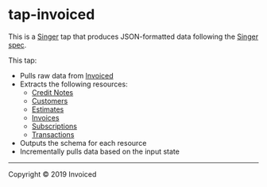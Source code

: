 # tap-invoiced

This is a [Singer](https://singer.io) tap that produces JSON-formatted data
following the [Singer
spec](https://github.com/singer-io/getting-started/blob/master/SPEC.md).

This tap:

- Pulls raw data from [Invoiced](https://invoiced.com)
- Extracts the following resources:
  - [Credit Notes](https://invoiced.com/docs/api/#credit-note-object)
  - [Customers](https://invoiced.com/docs/api/#customer-object)
  - [Estimates](https://invoiced.com/docs/api/#estimate-object)
  - [Invoices](https://invoiced.com/docs/api/#invoice-object)
  - [Subscriptions](https://invoiced.com/docs/api/#subscription-object)
  - [Transactions](https://invoiced.com/docs/api/#transaction-object)
- Outputs the schema for each resource
- Incrementally pulls data based on the input state

---

Copyright &copy; 2019 Invoiced
